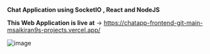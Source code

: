**Chat Application using SocketIO , React and NodeJS**


**This Web Application is live at** -> https://chatapp-frontend-git-main-msaikiran9s-projects.vercel.app/

![image](https://github.com/MSaiKiran9/Anonymous_chat/assets/116418856/9ba4c559-4ddb-4a78-b1cf-2f930dd187ec)
